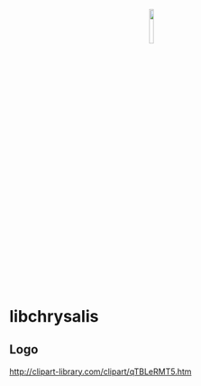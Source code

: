 <p align="center">
<img width=12.5% src="https://github.com/achakravarti/libchrysalis/blob/setup/init-readme/doc/img/logo.png">
</p>

# libchrysalis

## Logo
http://clipart-library.com/clipart/qTBLeRMT5.htm

